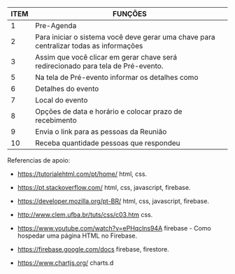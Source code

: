 | ITEM | FUNÇÕES |
| ---- | ------- |
 1 | Pre-Agenda
 2 | Para iniciar o sistema você deve gerar uma chave para centralizar todas as informações
 3 |Assim que você clicar em gerar chave será redirecionado para tela de Pré-evento.
 5 |Na tela de Pré-evento informar os detalhes como
  6|Detalhes do evento
  7| Local do evento
  8| Opções de data e horário e colocar prazo de recebimento 
  9| Envia o link para as pessoas da Reunião
  10| Receba quantidade pessoas que respondeu 

Referencias de apoio:

- https://tutorialehtml.com/pt/home/
html, css.

- https://pt.stackoverflow.com/
html, css, javascript, firebase.

- https://developer.mozilla.org/pt-BR/
html, css, javascript, firebase.

- http://www.clem.ufba.br/tuts/css/c03.htm
css.

- https://www.youtube.com/watch?v=ePHqclns94A
firebase - Como hospedar uma página HTML no Firebase.

- https://firebase.google.com/docs
firebase, firestore.

- https://www.chartjs.org/
charts.d
